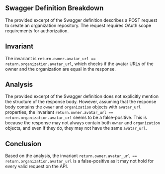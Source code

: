 ## Swagger Definition Breakdown

The provided excerpt of the Swagger definition describes a POST request to create an organization repository. The request requires OAuth scope requirements for authorization.

## Invariant

The invariant is `return.owner.avatar_url == return.organization.avatar_url`, which checks if the avatar URLs of the owner and the organization are equal in the response.

## Analysis

The provided excerpt of the Swagger definition does not explicitly mention the structure of the response body. However, assuming that the response body contains the `owner` and `organization` objects with `avatar_url` properties, the invariant `return.owner.avatar_url == return.organization.avatar_url` seems to be a false-positive. This is because the response may not always contain both `owner` and `organization` objects, and even if they do, they may not have the same `avatar_url`.

## Conclusion

Based on the analysis, the invariant `return.owner.avatar_url == return.organization.avatar_url` is a false-positive as it may not hold for every valid request on the API.
